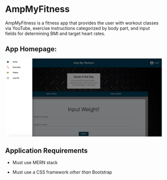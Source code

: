 # AmpMyFitness

AmpMyFitness is a fitness app that provides the user with workout classes via YouTube, exercise instructions categorized by body part, and input fields for determining BMI and target heart rates.

## App Homepage:

![App Function](https://github.com/evcarone/ampmyfitness/blob/master/demo-images/Screen%20Shot%202020-03-13%20at%204.58.06%20PM.png)

## Application Requirements

* Must use MERN stack

* Must use a CSS framework _other than_ Bootstrap
